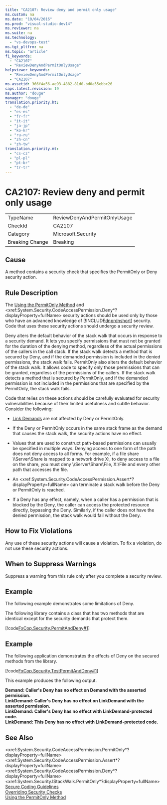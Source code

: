 ```yaml
---
title: "CA2107: Review deny and permit only usage"
ms.custom: na
ms.date: "10/04/2016"
ms.prod: "visual-studio-dev14"
ms.reviewer: na
ms.suite: na
ms.technology: 
  - "vs-devops-test"
ms.tgt_pltfrm: na
ms.topic: "article"
f1_keywords: 
  - "CA2107"
  - "ReviewDenyAndPermitOnlyUsage"
helpviewer_keywords: 
  - "ReviewDenyAndPermitOnlyUsage"
  - "CA2107"
ms.assetid: 366f4a56-ae93-4882-81d0-bd0a55ebbc26
caps.latest.revision: 19
ms.author: "douge"
manager: "douge"
translation.priority.ht: 
  - "de-de"
  - "es-es"
  - "fr-fr"
  - "it-it"
  - "ja-jp"
  - "ko-kr"
  - "ru-ru"
  - "zh-cn"
  - "zh-tw"
translation.priority.mt: 
  - "cs-cz"
  - "pl-pl"
  - "pt-br"
  - "tr-tr"
---
```

# CA2107: Review deny and permit only usage
|||  
|-|-|  
|TypeName|ReviewDenyAndPermitOnlyUsage|  
|CheckId|CA2107|  
|Category|Microsoft.Security|  
|Breaking Change|Breaking|  
  
## Cause  
 A method contains a security check that specifies the PermitOnly or Deny security action.  
  
## Rule Description  
 The [Using the PermitOnly Method](assetId:///8c7bdb7f-882f-45b7-908c-6cbaa1767649) and \<xref:System.Security.CodeAccessPermission.Deny*?displayProperty=fullName> security actions should be used only by those who have an advanced knowledge of [!INCLUDE[dnprdnshort](../codequality/includes/dnprdnshort_md.md)] security. Code that uses these security actions should undergo a security review.  
  
 Deny alters the default behavior of the stack walk that occurs in response to a security demand. It lets you specify permissions that must not be granted for the duration of the denying method, regardless of the actual permissions of the callers in the call stack. If the stack walk detects a method that is secured by Deny, and if the demanded permission is included in the denied permissions, the stack walk fails. PermitOnly also alters the default behavior of the stack walk. It allows code to specify only those permissions that can be granted, regardless of the permissions of the callers. If the stack walk detects a method that is secured by PermitOnly, and if the demanded permission is not included in the permissions that are specified by the PermitOnly, the stack walk fails.  
  
 Code that relies on these actions should be carefully evaluated for security vulnerabilities because of their limited usefulness and subtle behavior. Consider the following:  
  
-   [Link Demands](../Topic/Link%20Demands.md) are not affected by Deny or PermitOnly.  
  
-   If the Deny or PermitOnly occurs in the same stack frame as the demand that causes the stack walk, the security actions have no effect.  
  
-   Values that are used to construct path-based permissions can usually be specified in multiple ways. Denying access to one form of the path does not deny access to all forms. For example, if a file share \\\Server\Share is mapped to a network drive X:, to deny access to a file on the share, you must deny \\\Server\Share\File, X:\File and every other path that accesses the file.  
  
-   An \<xref:System.Security.CodeAccessPermission.Assert*?displayProperty=fullName> can terminate a stack walk before the Deny or PermitOnly is reached.  
  
-   If a Deny has any effect, namely, when a caller has a permission that is blocked by the Deny, the caller can access the protected resource directly, bypassing the Deny. Similarly, if the caller does not have the denied permission, the stack walk would fail without the Deny.  
  
## How to Fix Violations  
 Any use of these security actions will cause a violation. To fix a violation, do not use these security actions.  
  
## When to Suppress Warnings  
 Suppress a warning from this rule only after you complete a security review.  
  
## Example  
 The following example demonstrates some limitations of Deny.  
  
 The following library contains a class that has two methods that are identical except for the security demands that protect them.  
  
 [!code[FxCop.Security.PermitAndDeny#1](../codequality/codesnippet/CSharp/ca2107--review-deny-and-permit-only-usage_1.cs)]  
  
## Example  
 The following application demonstrates the effects of Deny on the secured methods from the library.  
  
 [!code[FxCop.Security.TestPermitAndDeny#1](../codequality/codesnippet/CSharp/ca2107--review-deny-and-permit-only-usage_2.cs)]  
  
 This example produces the following output.  
  
 **Demand: Caller's Deny has no effect on Demand with the asserted permission.**  
**LinkDemand: Caller's Deny has no effect on LinkDemand with the asserted permission.**  
**LinkDemand: Caller's Deny has no effect with LinkDemand-protected code.**  
**LinkDemand: This Deny has no effect with LinkDemand-protected code.**   
## See Also  
 \<xref:System.Security.CodeAccessPermission.PermitOnly*?displayProperty=fullName>   
 \<xref:System.Security.CodeAccessPermission.Assert*?displayProperty=fullName>   
 \<xref:System.Security.CodeAccessPermission.Deny*?displayProperty=fullName>   
 \<xref:System.Security.IStackWalk.PermitOnly*?displayProperty=fullName>   
 [Secure Coding Guidelines](../Topic/Secure%20Coding%20Guidelines.md)   
 [Overriding Security Checks](assetId:///4acdeff5-fc05-41bf-8505-7387cdbfca28)   
 [Using the PermitOnly Method](assetId:///8c7bdb7f-882f-45b7-908c-6cbaa1767649)